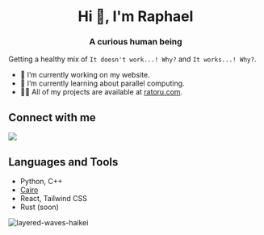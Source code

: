 <h1 align="center">Hi 👋, I'm Raphael</h1>
<h3 align="center">A curious human being</h3>

Getting a healthy mix of `It doesn't work...! Why?` and `It works...! Why?`.

- 🔭 I’m currently working on my website.
- 🌱 I’m currently learning about parallel computing.
- 👨‍💻 All of my projects are available at [ratoru.com](https://ratoru.com/).

## Connect with me

<p align="left">
    <a href="https://linkedin.com/in/ratoru" target="blank"><img src="https://img.icons8.com/clouds/100/000000/linkedin.png"/></a>
</p>

## Languages and Tools

- Python, C++
- [Cairo](https://www.cairo-lang.org/)
- React, Tailwind CSS
- Rust (soon)

![layered-waves-haikei](https://user-images.githubusercontent.com/44789473/145108392-f9f12080-963f-4f81-8b16-c250d8b11338.png)
